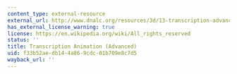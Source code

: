 ```yaml
---
content_type: external-resource
external_url: http://www.dnalc.org/resources/3d/13-transcription-advanced.html
has_external_license_warning: true
license: https://en.wikipedia.org/wiki/All_rights_reserved
status: ''
title: Transcription Animation (Advanced)
uid: f33b52ae-db14-4a86-9cdc-01b709e8c7d5
wayback_url: ''
---
```

